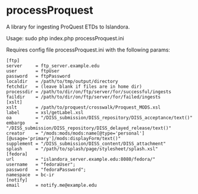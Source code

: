 # processProquest

A library for ingesting ProQuest ETDs to Islandora.

Usage: sudo php index.php processProquest.ini

Requires config file processProquest.ini with the following params:

```
[ftp]
server     = ftp_server.example.edu
user       = ftpUser
password   = ftpPassword
localdir   = /path/to/tmp/output/directory
fetchdir   = (leave blank if files are in home dir)
processdir = /path/to/dir/on/ftp/server/for/successful/ingests
faildir    = /path/to/dir/on/ftp/server/for/failed/ingests
[xslt]
xslt       = /path/to/proquest/crosswalk/Proquest_MODS.xsl
label      = xsl/getLabel.xsl
oa         = "/DISS_submission/DISS_repository/DISS_acceptance/text()"
embargo    = "/DISS_submission/DISS_repository/DISS_delayed_release/text()"
creator    = "/mods:mods/mods:name[@type='personal'][@usage='primary']/mods:displayForm/text()"
supplement = "/DISS_submission/DISS_content/DISS_attachment"
splash     = "/path/to/splash/page/stylesheet/splash.xsl"
[fedora]
url        = "islandora_server.example.edu:8080/fedora/"
username   = "fedoraUser";
password   = "fedoraPassword";
namespace  = bc-ir
[notify]
email      = notify.me@example.edu
```
